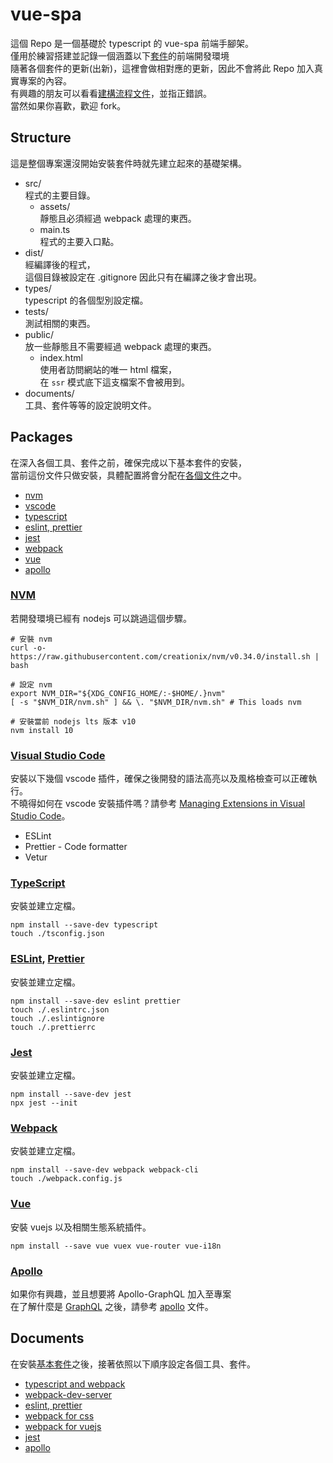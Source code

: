 # vue-spa
這個 Repo 是一個基礎於 typescript 的 vue-spa 前端手腳架。  
僅用於練習搭建並記錄一個涵蓋以下[套件](##Packages)的前端開發環境  
隨著各個套件的更新(出新)，這裡會做相對應的更新，因此不會將此 Repo 加入真實專案的內容。  
有興趣的朋友可以看看[建構流程文件](##Documents)，並指正錯誤。  
當然如果你喜歡，歡迎 fork。  

## Structure
這是整個專案還沒開始安裝套件時就先建立起來的基礎架構。

- src/  
    程式的主要目錄。  
    - assets/  
        靜態且必須經過 webpack 處理的東西。
    - main.ts  
        程式的主要入口點。
- dist/  
    經編譯後的程式，  
    這個目錄被設定在 .gitignore 因此只有在編譯之後才會出現。
- types/  
    typescript 的各個型別設定檔。
- tests/  
    測試相關的東西。
- public/  
    放一些靜態且不需要經過 webpack 處理的東西。  
    - index.html  
        使用者訪問網站的唯一 html 檔案，  
        在 `ssr` 模式底下這支檔案不會被用到。
- documents/  
    工具、套件等等的設定說明文件。

## Packages
在深入各個工具、套件之前，確保完成以下基本套件的安裝，  
當前這份文件只做安裝，具體配置將會分配在[各個文件](##Documents)之中。
- [nvm](##NVM)
- [vscode](###vscode)
- [typescript](###typescript)
- [eslint, prettier](###eslint-prettier)
- [jest](###jest)
- [webpack](###webpack)
- [vue](###vuejs)
- [apollo](###apollo)

### [NVM](https://github.com/creationix/nvm)
若開發環境已經有 nodejs 可以跳過這個步驟。
```shell
# 安裝 nvm
curl -o- https://raw.githubusercontent.com/creationix/nvm/v0.34.0/install.sh | bash

# 設定 nvm
export NVM_DIR="${XDG_CONFIG_HOME/:-$HOME/.}nvm"
[ -s "$NVM_DIR/nvm.sh" ] && \. "$NVM_DIR/nvm.sh" # This loads nvm

# 安裝當前 nodejs lts 版本 v10
nvm install 10
```

### [Visual Studio Code](https://code.visualstudio.com/)
安裝以下幾個 vscode 插件，確保之後開發的語法高亮以及風格檢查可以正確執行。  
不曉得如何在 vscode 安裝插件嗎？請參考 [Managing Extensions in Visual Studio Code](https://code.visualstudio.com/docs/editor/extension-gallery)。
- ESLint
- Prettier - Code formatter
- Vetur

### [TypeScript](https://www.typescriptlang.org/)
安裝並建立定檔。
```shell
npm install --save-dev typescript
touch ./tsconfig.json
```

### [ESLint](https://eslint.org/), [Prettier](https://prettier.io/)
安裝並建立定檔。
```shell
npm install --save-dev eslint prettier
touch ./.eslintrc.json
touch ./.eslintignore
touch ./.prettierrc
```

### [Jest](https://jestjs.io/)
安裝並建立定檔。
```shell
npm install --save-dev jest
npx jest --init
```

### [Webpack](https://webpack.js.org/)
安裝並建立定檔。
```shell
npm install --save-dev webpack webpack-cli
touch ./webpack.config.js
```

### [Vue](https://vuejs.org/)
安裝 vuejs 以及相關生態系統插件。
```
npm install --save vue vuex vue-router vue-i18n
```

### [Apollo](https://www.apollographql.com/)
如果你有興趣，並且想要將 Apollo-GraphQL 加入至專案  
在了解什麼是 [GraphQL](https://graphql.org/) 之後，請參考 [apollo](#) 文件。  

## Documents
在安裝[基本套件](##Packages)之後，接著依照以下順序設定各個工具、套件。
- [typescript and webpack](https://github.com/cian6390/vue-spa/blob/master/documents/typescript-webpack.md)
- [webpack-dev-server](https://github.com/cian6390/vue-spa/blob/master/documents/webpack-dev-server.md)
- [eslint, prettier](#)
- [webpack for css](#)
- [webpack for vuejs](#)
- [jest](#)
- [apollo](#)
